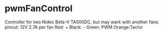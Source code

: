 # pwmFanControl
Controller for two Nidec Beta-V TA500DC, but may wark with another fans.
pinout:
12V 2.7A per fan
Red: +
Black: -
Green: PWM
Orange:Tacho
